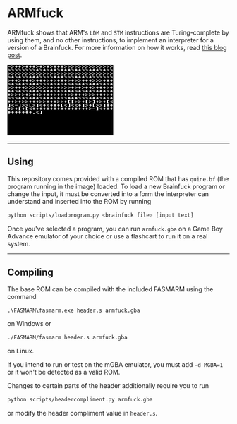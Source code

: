 # ARMfuck
ARMfuck shows that ARM's `LDM` and `STM` instructions are Turing-complete by using them, and no other instructions, to implement an interpreter for a version of a Brainfuck. For more information on how it works, read [this blog post](https://kellanclark.github.io/2023/09/18/armfuck/).

![](screenshot.png)

---

## Using
This repository comes provided with a compiled ROM that has `quine.bf` (the program running in the image) loaded. To load a new Brainfuck program or change the input, it must be converted into a form the interpreter can understand and inserted into the ROM by running
```bash
python scripts/loadprogram.py <brainfuck file> [input text]
```

Once you've selected a program, you can run `armfuck.gba` on a Game Boy Advance emulator of your choice or use a flashcart to run it on a real system.

---

## Compiling
The base ROM can be compiled with the included FASMARM using the command
```shell
.\FASMARM\fasmarm.exe header.s armfuck.gba
```
on Windows or
```bash
./FASMARM/fasmarm header.s armfuck.gba
```
on Linux.

If you intend to run or test on the mGBA emulator, you must add `-d MGBA=1` or it won't be detected as a valid ROM.

Changes to certain parts of the header additionally require you to run
```bash
python scripts/headercompliment.py armfuck.gba
```
or modify the header compliment value in `header.s`.
